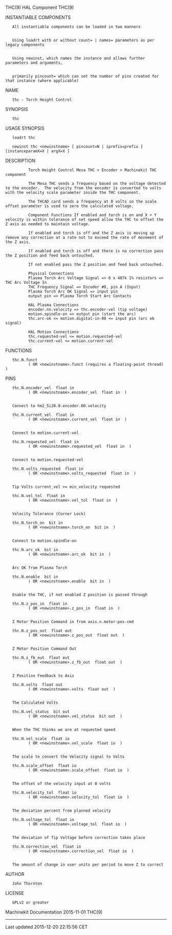 THC(9) HAL Component THC(9)

INSTANTIABLE COMPONENTS

       All instantiable components can be loaded in two manners


       Using loadrt with or without count= | names= parameters as per legacy components


       Using newinst, which names the instance and allows further parameters and arguments,


       primarily pincount= which can set the number of pins created for that instance (where applicable)

NAME

       thc - Torch Height Control

SYNOPSIS

       thc

USAGE SYNOPSIS

       loadrt thc

       newinst thc <newinstname> [ pincount=N | iprefix=prefix ] [instanceparamX=X | argX=X ]

DESCRIPTION

              Torch Height Control Mesa THC > Encoder > Machinekit THC component

              The Mesa THC sends a frequency based on the voltage detected to the encoder.  The velocity from the encoder is converted to volts with the velocity scale parameter inside the THC component.

              The THCAD card sends a frequency at 0 volts so the scale offset parameter is used to zero the calculated voltage.

              Component Functions If enabled and torch is on and X + Y velocity is within tolerance of set speed allow the THC to offset the Z axis as needed to maintain voltage.

              If enabled and torch is off and the Z axis is moving up remove any correction at a rate not to exceed the rate of movement of the Z axis.

              If enabled and torch is off and there is no correction pass the Z position and feed back untouched.

              If not enabled pass the Z position and feed back untouched.

              Physical Connections
              Plasma Torch Arc Voltage Signal => 6 x 487k 1% resistors => THC Arc Voltage In
              THC Frequency Signal => Encoder #0, pin A (Input)
              Plasma Torch Arc OK Signal => input pin
              output pin => Plasma Torch Start Arc Contacts

              HAL Plasma Connections
              encoder.nn.velocity => thc.encoder-vel (tip voltage)
              motion.spindle-on => output pin (start the arc)
              thc.arc-ok <= motion.digital-in-00 <= input pin (arc ok signal)

              HAL Motion Connections
              thc.requested-vel <= motion.requested-vel
              thc.current-vel <= motion.current-vel

FUNCTIONS

       thc.N.funct
              ( OR <newinstname>.funct (requires a floating-point thread) )

PINS

       thc.N.encoder_vel  float in
              ( OR <newinstname>.encoder_vel  float in  )


       Connect to hm2_5i20.0.encoder.00.velocity

       thc.N.current_vel  float in
              ( OR <newinstname>.current_vel  float in  )


       Connect to motion.current-vel

       thc.N.requested_vel  float in
              ( OR <newinstname>.requested_vel  float in  )


       Connect to motion.requested-vel

       thc.N.volts_requested  float in
              ( OR <newinstname>.volts_requested  float in  )


       Tip Volts current_vel >= min_velocity requested

       thc.N.vel_tol  float in
              ( OR <newinstname>.vel_tol  float in  )


       Velocity Tolerance (Corner Lock)

       thc.N.torch_on  bit in
              ( OR <newinstname>.torch_on  bit in  )


       Connect to motion.spindle-on

       thc.N.arc_ok  bit in
              ( OR <newinstname>.arc_ok  bit in  )


       Arc OK from Plasma Torch

       thc.N.enable  bit in
              ( OR <newinstname>.enable  bit in  )


       Enable the THC, if not enabled Z position is passed through

       thc.N.z_pos_in  float in
              ( OR <newinstname>.z_pos_in  float in  )


       Z Motor Position Command in from axis.n.motor-pos-cmd

       thc.N.z_pos_out  float out
              ( OR <newinstname>.z_pos_out  float out  )


       Z Motor Position Command Out

       thc.N.z_fb_out  float out
              ( OR <newinstname>.z_fb_out  float out  )


       Z Position Feedback to Axis

       thc.N.volts  float out
              ( OR <newinstname>.volts  float out  )


       The Calculated Volts

       thc.N.vel_status  bit out
              ( OR <newinstname>.vel_status  bit out  )


       When the THC thinks we are at requested speed

       thc.N.vel_scale  float io
              ( OR <newinstname>.vel_scale  float io  )


       The scale to convert the Velocity signal to Volts

       thc.N.scale_offset  float io
              ( OR <newinstname>.scale_offset  float io  )


       The offset of the velocity input at 0 volts

       thc.N.velocity_tol  float io
              ( OR <newinstname>.velocity_tol  float io  )


       The deviation percent from planned velocity

       thc.N.voltage_tol  float io
              ( OR <newinstname>.voltage_tol  float io  )


       The deviation of Tip Voltage before correction takes place

       thc.N.correction_vel  float io
              ( OR <newinstname>.correction_vel  float io  )


       The amount of change in user units per period to move Z to correct

AUTHOR

       John Thornton

LICENSE

       GPLv2 or greater

Machinekit Documentation 2015-11-01 THC(9)

------------------------------------------------------------------------

Last updated 2015-12-20 22:15:56 CET


